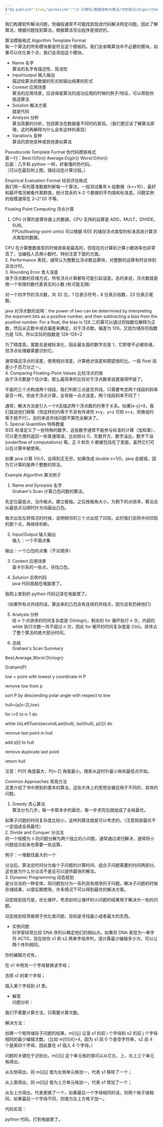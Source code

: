 ```yaml
---
{"dg-publish":true,"permalink":"/3 计算机/数据结构与算法/书的笔记/Algorithms in a Nutshell 算法技术手册（影印版/3Algorithm Building Blocks 算法构建块/","title":"3Algorithm Building Blocks 算法构建块"}
---
```



我们构建软件解决问题，但编程通常不可能找到现成代码解决特定问题。因此了解算法，根据问题找到算法，根据算法写出程序是很好的。

算法模板格式 Algorithm Template Format  
每一个算法的所有模块都是符合这个模板的。我们会省略算法中不必要的模块，如果可以优化某个点，我们会添加这个模块。
- Name 名字  
算法的名字有描述性、简洁性
- input/output 输入输出  
描述给算法的数据的形式和输出结果的形式
- Context 应用场景  
算法的应用场景，应该保留算法的成功应用的时候的例子/特征，可以帮助你挑选算法
- Solution 解决方案  
就是代码
- Analysis 分析  
算法简要的分析，包括算法在数据量不同时的表现。（我们更应该了解算法原理，这时再解释为什么会有这样的表现）
- Variations 变种  
算法的其他变种或其他类似算法

Pseudocode Template Format 伪代码模板格式  
第一行：Best:O(f(n)) Average:O(g(n)) Worst:O(h(n))  
后面：几乎和 python 一样，好看懂的伪代码。  
（可以在最后附上图，描绘动态计算过程。）

Empirical Evaluation Format 经验评估格式  
我们用一系列基准数据判断每一个算法，一般测试集有 k 组数据（k\>=10），最好和最坏情况被看作离群值，统计其余的 k-2 个数据的平均值和标准差。问题实例的规模通常在 2\~2^20 不等。

Floating Point Computing 浮点计算
1.  CPU 计算的是寄存器上的数据，CPU 支持的运算是 ADD，MULT，DIVIDE，SUB。  
FPUs(floating-point units) 可以根据 IEEE 的储存浮点类型的标准高效计算浮点类型的数据。

CPU 在计算整数类型的时候效率是最高的，但现在的计算机计算小数效率也非常高了，当编程人员用小数时，特别注意下面的方面。  
2.  Performance 表现，通常认为整数比浮点数运算快，对整数的运算有时会快到没法计时。  
3.  Rounding Error 舍入误差  
缘于浮点数的存储方式，所有浮点计算都有可能引起误差。总的来说，浮点数就是用一个有限的数代表真实的小数 (有可能无限)

对一个四字节的浮点数，共 32 位，1 位表示符号，8 位表示指数，23 位表示尾数。

java 对浮点数的说明：the power of two can be determined by interpreting the exponent bits as a positive number, and then subtracting a bias from the positive number. For a float, the bias is 126 二的幂可以通过将指数位解释为正数，然后从正数中减去偏差来确定。对于浮点数，偏差为 126。又因为储存的指数为是 128，所以实际的指数是 128-126=2

为了精度高，尾数总是被标准化，因此最左面的数字总是 1，它即使不必被存储，但浮点处理器需要识别它。

通常描述浮点的误差，使用相对误差，计算绝对误差和期望值的比。一般 float 误差小于百万分之一。  
4.  Comparing Floating-Point Values 比较浮点的值  
由于浮点数是个估计值，那么最简单的比较对于浮点数来说就值得怀疑了。

平面的三个点构成两个线段，我们判断三点是否共线，只需要考虑两个线段的斜率是否一样。但由于浮点计算，会导致一点点误差，两个线段斜率不同了！

通常，解决方法是引入一个δ去描述两个浮点数的约等于关系。如果\|x-y\|\<δ，我们就说他们相等（但这样的约等于不具有传递性 x=y，y=z 可知 x=z，但换成约等于就不行）。总的来说共线问题不算完全解决了。  
5.  Special Quantities 特殊数量  
IEEE 标准定义了一些特殊的数字。这些数字通常不能参与标准的计算（加和乘），可以更方便的返回一些普通错误，比如除以 0，负数开方，数字溢出，数字下溢 (underflow of computations) 等。正 0 和负 0 都被包括在了里面，虽然它们可以在计算中被使用。

如果 java 计算 1/0.0，会得到正无穷，如果改成 double x=1/0，java 会报错，因为它计算的是两个整数的除法。

Example Algorithm 算法例子

1.  Name and Synopsis 名字  
Graham's Scan 计算凸包问题的算法。

先定位最低点，当作极点，建立极轴，之后按极角大小，为剩下的点排序。算法会从最低点沿顺时针方向画出凸包。

每次出现左转情况的时候，说明相邻的三个点出现了凹陷，此时我们去除中间凹陷的那个点，再继续判断。

2.  Input/Output 输入输出  
输入：一个平面点集

输出：一个凸包的点集（不论顺序）

3.  Context 应用场景  
笛卡尔系的一些点，寻找凸包。

4.  Solution 实例代码  
java 代码我敲在电脑里了。

我网上查到的 python 代码记录在电脑里了。

（如果所有点共线的话，算出来的凸包会有连续的共线点，因为没有扔掉他们）

5.  Analysis 分析  
给 n 个点排序的时间复杂度是 O(nlogn)，剩余的 for 循环执行 n 次，内部的 while 执行次数一共不超过 n 次，因此 for 循环的时间复杂度是 O(n)。排序占了整个算法的绝大部分时间。

6.  总结  
Graham's Scan Summary

Best,Average,Worst:O(nlogn)

Graham(P)

low = point with lowest y coordinate in P

remove low from p

sort P by descending polar angle with respect to low

hull={p\[n-2\],low}

for i=0 to n-1 do

while (isLeftTuen(secondLast(hull), last(hull), p\[i\])) do

remove last point in hull

add p\[i\] to hull

remove duplicate last point

return hull

注意：P\[0\] 角度最大，P\[n-2\] 角度最小。搜索从逆时针最小角和最低点开始。

Common Approaches 常用方法  
这里介绍了书中用到的基本的算法，这些大体上的思想会被应用于不同的，具体的问题。
1.  Greedy 贪心算法  
算法分为几步，每一步取本步的最优，每一步求完后就组成了全局最优。

如果子问题的时间复杂度比较小，这样的算法就是可以考虑的。（注意局部最优不一定组成全局最优）  
2.  Divide and Conquer 分治法  
将一个规模为 n 的问题分解为两个独立的小问题，通常通过递归解决，通常将小问题组合起来也需要一些运算。

例子：一堆数找最大的一个

分治后，算法总时间分为每个子问题的计算时间、组合子问题需要的时间两部分。这也是为什么分治法不是总可以提供最快的解法。  
3.  Dynamic Programming 动态规划  
是分治法的一种变体，将问题划分为一系列具有顺序的子问题。解决子问题的时候存储结果，以便后期使用。许多情况下可以得到最优的解决方案。

动态规划技巧是，优化循环，考虑如何让循环的小问题的结果用于解决大一些的问题。

动态规划经常被用于优化类问题，目标是寻找最小或者最大的东西。
- 实例问题  
科学家经常比较 DNA 序列以确定他们的相似点。如果将 DNA 表现为一串字符 ACTG，现在给你 s1 和 s2 两串字母序列，请计算最少编辑多少次，可以让两个序列相同。

你的编辑方式有，

在 s1 中用另一个字母替换该字母；

去除 s1 的某个字母；

插入某个字母到 s1 里。
- 解答  
问题分析：

我们不需要计算方法，只需要计算次数。

解决方法：

创建一个矩阵储存子问题的结果，m\[i\]\[j\] 记录 s1 的前 i 个字母和 s2 的前 j 个字母相同的最少编辑次数。（比如 m\[0\]\[4\]=4，因为 s1 前 0 个是空字符串，s2 前 4 个是某四个字母，因此要在 s1 插入 4 个字母。）

问题的关键在于识别出，m\[i\]\[j\] 这个单元格的值可以从它左、上、左上三个单元格得出，

从左侧得出，则 m\[i\]\[j\] 值为左侧单元格加一，代表 s1 移除了一个；

从上面得出，则 m\[i\]\[j\] 值为上方单元格加一，代表 s1 增加了一个；

从左上方得出，代表更换了一个，如果最后一个字母相同的话，则两个格子值相同，如果最后一个字母不同，则值为左上方格子加一。

代码实现：

python 代码，打到电脑里了。